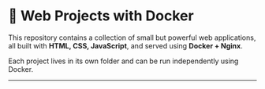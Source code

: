 # 🐳 Web Projects with Docker

This repository contains a collection of small but powerful web applications, all built with **HTML, CSS, JavaScript**, and served using **Docker + Nginx**.

Each project lives in its own folder and can be run independently using Docker.

---


